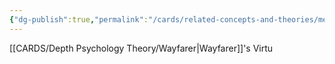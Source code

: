 ```yaml
---
{"dg-publish":true,"permalink":"/cards/related-concepts-and-theories/merit/","created":"2023-01-18T15:09:17.708+01:00","updated":"2023-04-08T01:01:47.175+02:00"}
---
```



[[CARDS/Depth Psychology Theory/Wayfarer\|Wayfarer]]'s Virtu
